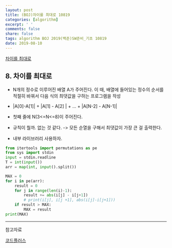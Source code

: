 ```yaml
---
layout: post
title: (BOJ)차이를 최대로 10819
categories: [algorithm]
excerpt: ' '
comments: false
share: false
tags: algorithm BOJ 2019(백준)SW준비_기초 10819
date: 2019-08-10
---
```


[차이를 최대로](https://www.acmicpc.net/problem/10819)

## 8. 차이를 최대로

- N개의 정수로 이루어진 배열 A가 주어진다. 이 때, 배열에 들어있는 정수의 순서를 적절히 바꿔서 다음 식의 최댓값을 구하는 프로그램을 작성
- |A[0]-A[1]| + |A[1] - A[2] | + ... + |A[N-2] - A[N-1]|

- 첫째 줄에 N(3<=N<=8)이 주어진다.

- 규칙이 뭘까. 없는 것 같다. -> 모든 순열을 구해서 최댓값이 가장 큰 걸 출력한다.
- 내부 라이브러리 사용하자.

```python
from itertools import permutations as pe
from sys import stdin
input = stdin.readline
T = int(input())
arr = map(int, input().split())

MAX = 0
for i in pe(arr):
    result = 0
    for j in range(len(i)-1):
        result += abs(i[j] - i[j+1])
        # print(i[j], i[j +1], abs(i[j]-i[j+1]))
    if result > MAX:
        MAX = result
print(MAX)
```

---

참고자료

[코드플러스](https://code.plus/course/32)
